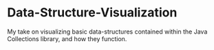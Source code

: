 # Data-Structure-Visualization
My take on visualizing basic data-structures contained within the Java Collections library, and how they function.
